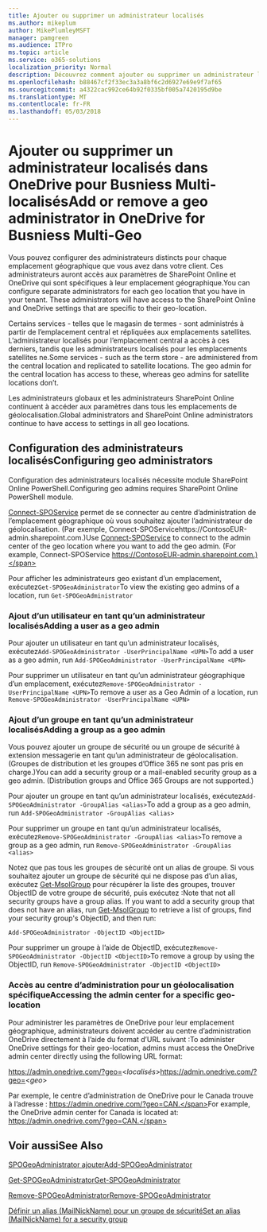 ```yaml
---
title: Ajouter ou supprimer un administrateur localisés
ms.author: mikeplum
author: MikePlumleyMSFT
manager: pamgreen
ms.audience: ITPro
ms.topic: article
ms.service: o365-solutions
localization_priority: Normal
description: Découvrez comment ajouter ou supprimer un administrateur localisés dans OneDrive pour Business Multi-localisés.
ms.openlocfilehash: b88467cf2f33ec3a3a8bf6c2d6927e69e9f7af65
ms.sourcegitcommit: a4322cac992ce64b92f0335bf005a7420195d9be
ms.translationtype: MT
ms.contentlocale: fr-FR
ms.lasthandoff: 05/03/2018
---
```

# <a name="add-or-remove-a-geo-administrator-in-onedrive-for-busniess-multi-geo"></a><span data-ttu-id="e53eb-103">Ajouter ou supprimer un administrateur localisés dans OneDrive pour Busniess Multi-localisés</span><span class="sxs-lookup"><span data-stu-id="e53eb-103">Add or remove a geo administrator in OneDrive for Busniess Multi-Geo</span></span>

<span data-ttu-id="e53eb-p101">Vous pouvez configurer des administrateurs distincts pour chaque emplacement géographique que vous avez dans votre client. Ces administrateurs auront accès aux paramètres de SharePoint Online et OneDrive qui sont spécifiques à leur emplacement géographique.</span><span class="sxs-lookup"><span data-stu-id="e53eb-p101">You can configure separate administrators for each geo location that you have in your tenant. These administrators will have access to the SharePoint Online and OneDrive settings that are specific to their geo-location.</span></span>

<span data-ttu-id="e53eb-p102">Certains services - telles que le magasin de termes - sont administrés à partir de l’emplacement central et répliquées aux emplacements satellites. L’administrateur localisés pour l’emplacement central a accès à ces derniers, tandis que les administrateurs localisés pour les emplacements satellites ne.</span><span class="sxs-lookup"><span data-stu-id="e53eb-p102">Some services - such as the term store - are administered from the central location and replicated to satellite locations. The geo admin for the central location has access to these, whereas geo admins for satellite locations don’t.</span></span>

<span data-ttu-id="e53eb-108">Les administrateurs globaux et les administrateurs SharePoint Online continuent à accéder aux paramètres dans tous les emplacements de géolocalisation.</span><span class="sxs-lookup"><span data-stu-id="e53eb-108">Global administrators and SharePoint Online administrators continue to have access to settings in all geo locations.</span></span>

## <a name="configuring-geo-administrators"></a><span data-ttu-id="e53eb-109">Configuration des administrateurs localisés</span><span class="sxs-lookup"><span data-stu-id="e53eb-109">Configuring geo administrators</span></span>

<span data-ttu-id="e53eb-110">Configuration des administrateurs localisés nécessite module SharePoint Online PowerShell.</span><span class="sxs-lookup"><span data-stu-id="e53eb-110">Configuring geo admins requires SharePoint Online PowerShell module.</span></span>

<span data-ttu-id="e53eb-111">[Connect-SPOService](https://docs.microsoft.com/powershell/module/sharepoint-online/Connect-SPOService) permet de se connecter au centre d’administration de l’emplacement géographique où vous souhaitez ajouter l’administrateur de géolocalisation. (Par exemple, Connect-SPOServicehttps://ContosoEUR-admin.sharepoint.com.)</span><span class="sxs-lookup"><span data-stu-id="e53eb-111">Use [Connect-SPOService](https://docs.microsoft.com/powershell/module/sharepoint-online/Connect-SPOService) to connect to the admin center of the geo location where you want to add the geo admin. (For example, Connect-SPOService  https://ContosoEUR-admin.sharepoint.com.)</span></span>

<span data-ttu-id="e53eb-112">Pour afficher les administrateurs geo existant d’un emplacement, exécutez`Get-SPOGeoAdministrator`</span><span class="sxs-lookup"><span data-stu-id="e53eb-112">To view the existing geo admins of a location, run `Get-SPOGeoAdministrator`</span></span>

### <a name="adding-a-user-as-a-geo-admin"></a><span data-ttu-id="e53eb-113">Ajout d’un utilisateur en tant qu’un administrateur localisés</span><span class="sxs-lookup"><span data-stu-id="e53eb-113">Adding a user as a geo admin</span></span>

<span data-ttu-id="e53eb-114">Pour ajouter un utilisateur en tant qu’un administrateur localisés, exécutez`Add-SPOGeoAdministrator -UserPrincipalName <UPN>`</span><span class="sxs-lookup"><span data-stu-id="e53eb-114">To add a user as a geo admin, run `Add-SPOGeoAdministrator -UserPrincipalName <UPN>`</span></span>

<span data-ttu-id="e53eb-115">Pour supprimer un utilisateur en tant qu’un administrateur géographique d’un emplacement, exécutez`Remove-SPOGeoAdministrator -UserPrincipalName <UPN>`</span><span class="sxs-lookup"><span data-stu-id="e53eb-115">To remove a user as a Geo Admin of a location, run  `Remove-SPOGeoAdministrator -UserPrincipalName <UPN>`</span></span>

### <a name="adding-a-group-as-a-geo-admin"></a><span data-ttu-id="e53eb-116">Ajout d’un groupe en tant qu’un administrateur localisés</span><span class="sxs-lookup"><span data-stu-id="e53eb-116">Adding a group as a geo admin</span></span>

<span data-ttu-id="e53eb-117">Vous pouvez ajouter un groupe de sécurité ou un groupe de sécurité à extension messagerie en tant qu’un administrateur de géolocalisation. (Groupes de distribution et les groupes d’Office 365 ne sont pas pris en charge.)</span><span class="sxs-lookup"><span data-stu-id="e53eb-117">You can add a security group or a mail-enabled security group as a geo admin. (Distribution groups and Office 365 Groups are not supported.)</span></span>

<span data-ttu-id="e53eb-118">Pour ajouter un groupe en tant qu’un administrateur localisés, exécutez`Add-SPOGeoAdministrator -GroupAlias <alias>`</span><span class="sxs-lookup"><span data-stu-id="e53eb-118">To add a group as a geo admin, run `Add-SPOGeoAdministrator -GroupAlias <alias>`</span></span>

<span data-ttu-id="e53eb-119">Pour supprimer un groupe en tant qu’un administrateur localisés, exécutez`Remove-SPOGeoAdministrator -GroupAlias <alias>`</span><span class="sxs-lookup"><span data-stu-id="e53eb-119">To remove a group as a geo admin, run `Remove-SPOGeoAdministrator -GroupAlias <alias>`</span></span>

<span data-ttu-id="e53eb-p103">Notez que pas tous les groupes de sécurité ont un alias de groupe. Si vous souhaitez ajouter un groupe de sécurité qui ne dispose pas d’un alias, exécutez [Get-MsolGroup](https://docs.microsoft.com/en-us/powershell/module/msonline/get-msolgroup) pour récupérer la liste des groupes, trouver ObjectID de votre groupe de sécurité, puis exécutez :</span><span class="sxs-lookup"><span data-stu-id="e53eb-p103">Note that not all security groups have a group alias. If you want to add a security group that does not have an alias, run [Get-MsolGroup](https://docs.microsoft.com/en-us/powershell/module/msonline/get-msolgroup) to retrieve a list of groups, find your security group's ObjectID, and then run:</span></span>

`Add-SPOGeoAdministrator -ObjectID <ObjectID>`

<span data-ttu-id="e53eb-122">Pour supprimer un groupe à l’aide de ObjectID, exécutez`Remove-SPOGeoAdministrator -ObjectID <ObjectID>`</span><span class="sxs-lookup"><span data-stu-id="e53eb-122">To remove a group by using the ObjectID, run `Remove-SPOGeoAdministrator -ObjectID <ObjectID>`</span></span>

### <a name="accessing-the-admin-center-for-a-specific-geo-location"></a><span data-ttu-id="e53eb-123">Accès au centre d’administration pour un géolocalisation spécifique</span><span class="sxs-lookup"><span data-stu-id="e53eb-123">Accessing the admin center for a specific geo-location</span></span>

<span data-ttu-id="e53eb-124">Pour administrer les paramètres de OneDrive pour leur emplacement géographique, administrateurs doivent accéder au centre d’administration OneDrive directement à l’aide du format d’URL suivant :</span><span class="sxs-lookup"><span data-stu-id="e53eb-124">To administer OneDrive settings for their geo-location, admins must access the OneDrive admin center directly using the following URL format:</span></span>

<span data-ttu-id="e53eb-125">https://admin.onedrive.com/?geo=<*localisés*></span><span class="sxs-lookup"><span data-stu-id="e53eb-125">https://admin.onedrive.com/?geo=<*geo*></span></span>

<span data-ttu-id="e53eb-126">Par exemple, le centre d’administration de OneDrive pour le Canada trouve à l’adresse : https://admin.onedrive.com/?geo=CAN.</span><span class="sxs-lookup"><span data-stu-id="e53eb-126">For example, the OneDrive admin center for Canada is located at: https://admin.onedrive.com/?geo=CAN.</span></span>

## <a name="see-also"></a><span data-ttu-id="e53eb-127">Voir aussi</span><span class="sxs-lookup"><span data-stu-id="e53eb-127">See Also</span></span>

[<span data-ttu-id="e53eb-128">SPOGeoAdministrator ajouter</span><span class="sxs-lookup"><span data-stu-id="e53eb-128">Add-SPOGeoAdministrator</span></span>](https://docs.microsoft.com/powershell/module/sharepoint-online/add-spogeoadministrator)

[<span data-ttu-id="e53eb-129">Get-SPOGeoAdministrator</span><span class="sxs-lookup"><span data-stu-id="e53eb-129">Get-SPOGeoAdministrator</span></span>](https://docs.microsoft.com/powershell/module/sharepoint-online/get-spogeoadministrator)

[<span data-ttu-id="e53eb-130">Remove-SPOGeoAdministrator</span><span class="sxs-lookup"><span data-stu-id="e53eb-130">Remove-SPOGeoAdministrator</span></span>](https://docs.microsoft.com/powershell/module/sharepoint-online/remove-spogeoadministrator)

[<span data-ttu-id="e53eb-131">Définir un alias (MailNickName) pour un groupe de sécurité</span><span class="sxs-lookup"><span data-stu-id="e53eb-131">Set an alias (MailNickName) for a security group</span></span>](https://docs.microsoft.com/en-us/powershell/module/azuread/set-azureadgroup)